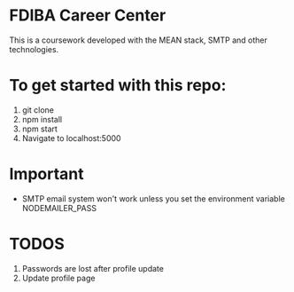 # FDIBA Career Center

This is a coursework developed with the MEAN stack, SMTP and other technologies.

# To get started with this repo:

  1. git clone
  2. npm install
  3. npm start
  4. Navigate to localhost:5000

# Important

  - SMTP email system won't work unless you set the environment variable NODEMAILER_PASS

# TODOS

1. Passwords are lost after profile update
2. Update profile page